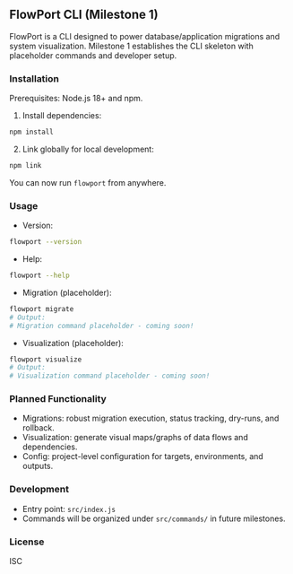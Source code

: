 ## FlowPort CLI (Milestone 1)

FlowPort is a CLI designed to power database/application migrations and system visualization. Milestone 1 establishes the CLI skeleton with placeholder commands and developer setup.

### Installation

Prerequisites: Node.js 18+ and npm.

1. Install dependencies:

```bash
npm install
```

2. Link globally for local development:

```bash
npm link
```

You can now run `flowport` from anywhere.

### Usage

- Version:

```bash
flowport --version
```

- Help:

```bash
flowport --help
```

- Migration (placeholder):

```bash
flowport migrate
# Output:
# Migration command placeholder - coming soon!
```

- Visualization (placeholder):

```bash
flowport visualize
# Output:
# Visualization command placeholder - coming soon!
```

### Planned Functionality

- Migrations: robust migration execution, status tracking, dry-runs, and rollback.
- Visualization: generate visual maps/graphs of data flows and dependencies.
- Config: project-level configuration for targets, environments, and outputs.

### Development

- Entry point: `src/index.js`
- Commands will be organized under `src/commands/` in future milestones.

### License

ISC


